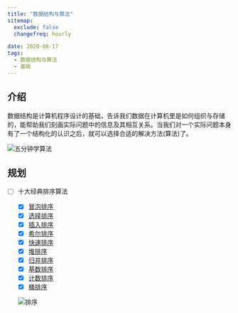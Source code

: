 ```yaml
---
title: "数据结构与算法"
sitemap:
  exclude: false
  changefreq: hourly

date: 2020-08-17
tags:
  - 数据结构与算法
  - 基础
---
```


## 介绍

数据结构是计算机程序设计的基础，告诉我们数据在计算机里是如何组织与存储的，能帮助我们刻画实际问题中的信息及其相互关系。当我们对一个实际问题本身有了一个结构化的认识之后，就可以选择合适的解决方法(算法)了。

![五分钟学算法](http://blog.oldbird.run/2020-08-16-15975531702215.jpg)

## 规划

- [ ] 十大经典排序算法

  - [x] [冒泡排序](/basis/algorithms/t1-buble-sort)
  - [x] [选择排序](/basis/algorithms/t2-selection-sort)
  - [x] [插入排序](/basis/algorithms/t3-insertion-sort)
  - [x] [希尔排序](/basis/algorithms/t4-shell-sort)
  - [x] [快速排序](/basis/algorithms/t5-quick-sort)
  - [x] [堆排序](/basis/algorithms/t6-heap-sort)
  - [x] [归并排序](/basis/algorithms/t7-merge-sort)
  - [x] [基数排序](/basis/algorithms/t8-radix-sort)
  - [x] [计数排序](/basis/algorithms/t9-count-sort)
  - [x] [桶排序](/basis/algorithms/u1-bucket-sort)

  ![排序](http://blog.oldbird.run/15541716797540.jpg)
